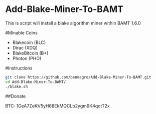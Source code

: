 Add-Blake-Miner-To-BAMT
========================

This is script will install a blake algorithm miner within BAMT 1.6.0

#Minable Coins

- Blakecoin (BLC)
- Dirac (XDQ)
- BlakeBitcoin (Ƀ+)
- Photon (PHO)


#Instructions

```bash
git clone https://github.com/benmagro/Add-Blake-Miner-To-BAMT.git
cd Add-Blake-Miner-To-BAMT/
./blake.sh
```
##Donate

BTC: 1GeA7ZeKV5yH68EkMQCLb2ygm9K4qotT2x
